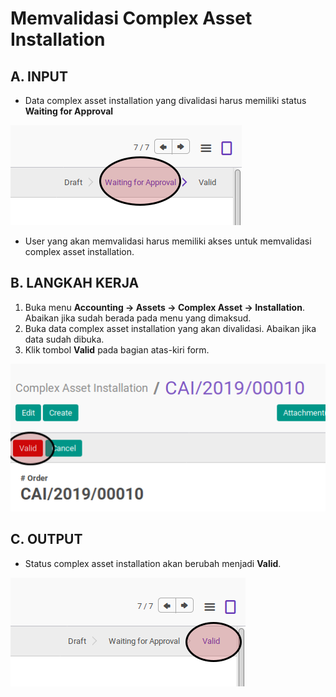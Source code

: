 # Memvalidasi Complex Asset Installation

## A. INPUT

* Data complex asset installation yang divalidasi harus memiliki status **Waiting for Approval**

![](../../img/complex-asset-installation/status-waiting.png)

* User yang akan memvalidasi harus memiliki akses untuk memvalidasi complex asset installation.

## B. LANGKAH KERJA

1. Buka menu **Accounting -> Assets -> Complex Asset -> Installation**. Abaikan jika sudah berada pada menu yang dimaksud.
2. Buka data complex asset installation yang akan divalidasi. Abaikan jika data sudah dibuka.
3. Klik tombol **Valid** pada bagian atas-kiri form.

![](../../img/complex-asset-installation/tombol-valid.png)

## C. OUTPUT

* Status complex asset installation akan berubah menjadi **Valid**.

![](../../img/complex-asset-installation/status-valid.png)
